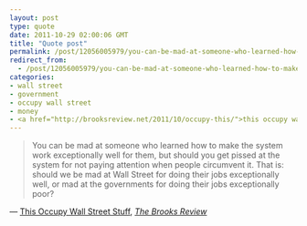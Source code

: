 ```yaml
---
layout: post
type: quote
date: 2011-10-29 02:00:06 GMT
title: "Quote post"
permalink: /post/12056005979/you-can-be-mad-at-someone-who-learned-how-to-make
redirect_from: 
  - /post/12056005979/you-can-be-mad-at-someone-who-learned-how-to-make
categories:
- wall street
- government
- occupy wall street
- money
- <a href="http://brooksreview.net/2011/10/occupy-this/">this occupy wall street stuff</a>, <a href="http://brooksreview.net/"><i>the brooks review</i></a>
---
```

<blockquote>You can be mad at someone who learned how to make the system work exceptionally well for them, but should you get pissed at the system for not paying attention when people circumvent it. That is: should we be mad at Wall Street for doing their jobs exceptionally well, or mad at the governments for doing their jobs exceptionally poor?</blockquote>

 — <a href="http://brooksreview.net/2011/10/occupy-this/">This Occupy Wall Street Stuff</a>, <a href="http://brooksreview.net/"><i>The Brooks Review</i></a>